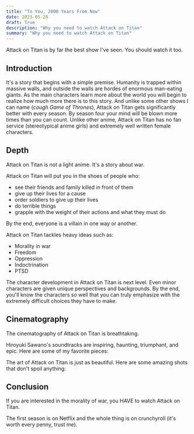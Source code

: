 ```yaml
---
title: "To You, 2000 Years From Now"
date: 2023-05-28
draft: True
description: "Why you need to watch Attack on Titan"
summary: "Why you need to watch Attack on Titan"
---
```


Attack on Titan is by far the best show I've seen. You should watch it too.


## Introduction
It's a story that begins with a simple premise. Humanity is trapped within massive walls, and outside the walls are hordes of enormous man-eating giants. As the main characters learn more about the world you will begin to realize how much more there is to this story. And unlike some other shows I can name (*cough Game of Thrones*), Attack on Titan gets significantly better with every season. By season four your mind will be blown more times than you can count. Unlike other anime, Attack on Titan has no fan service (stereotypical anime girls) and extremely well written female characters.


## Depth
Attack on Titan is not a light anime. It's a story about war.

Attack on Titan will put you in the shoes of people who:
 - see their friends and family killed in front of them
 - give up their lives for a cause
 - order soldiers to give up their lives
 - do terrible things
 - grapple with the weight of their actions and what they must do

By the end, everyone is a villain in one way or another.

Attack on Titan tackles heavy ideas such as:
 - Morality in war
 - Freedom
 - Oppression
 - Indoctrination
 - PTSD

The character development in Attack on Titan is next level. Even minor characters are given unique perspectives and backgrounds. By the end, you'll know the characters so well that you can truly emphasize with the extremely difficult choices they have to make.

## Cinematography

The cinematography of Attack on Titan is breathtaking. 

Hiroyuki Sawano's soundtracks are inspiring, haunting, triumphant, and epic. Here are some of my favorite pieces:

The art of Attack on Titan is just as beautiful. Here are some amazing shots that don't spoil anything:


## Conclusion

If you are interested in the morality of war, you HAVE to watch Attack on Titan.

The first season is on Netflix and the whole thing is on crunchyroll (it's worth every penny, trust me). 
